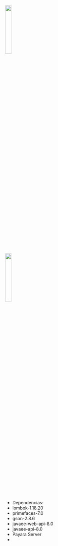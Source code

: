 # <a href="https://bigml.com/dashboard/sources"> <img src ="https://www.disid.com/wp-content/uploads/bigml-logo.png" width="20%"></a> 
<a href="https://www.primefaces.org/"><img src ="https://www.primefaces.org/wp-content/uploads/2018/05/primefaces-logo.png" width="20%"></a>

* Dependencias:
* lombok-1.18.20
* primefaces-7.0
* gson-2.8.6
* javaee-web-api-8.0
* javaee-api-8.0
* Payara Server
* 
  

